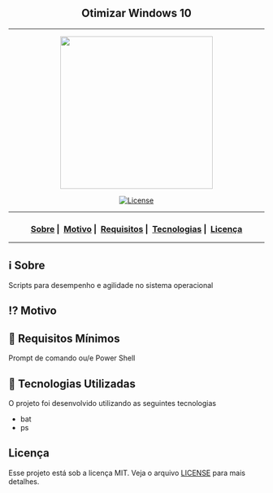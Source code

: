 <h2 align="center">Otimizar Windows 10</h2>

___

<p align="center">
  <img src="https://avatars.githubusercontent.com/u/18629707?v=4" width="300" heigth="300">
</p>


<p align="center">
  <a href="LICENSE">
    <img alt="License" src="https://img.shields.io/badge/license-MIT-%23F8952D">
  </a>
</p>

___

<h3 align="center">
  <a href="#information_source-sobre">Sobre</a>&nbsp;|&nbsp;
  <a href="#interrobang-motivo">Motivo</a>&nbsp;|&nbsp;
  <a href="#seedling-requisitos-mínimos">Requisitos</a>&nbsp;|&nbsp;
  <a href="#rocket-tecnologias-utilizadas">Tecnologias</a>&nbsp;|&nbsp;
  <a href="#licença">Licença</a>
</h3>

___


## :information_source: Sobre

Scripts para desempenho e agilidade no sistema operacional

## :interrobang: Motivo



## :seedling: Requisitos Mínimos

Prompt de comando ou/e Power Shell

## :rocket: Tecnologias Utilizadas 

O projeto foi desenvolvido utilizando as seguintes tecnologias

- bat
- ps


## Licença 

Esse projeto está sob a licença MIT. Veja o arquivo [LICENSE](LICENSE) para mais detalhes.
